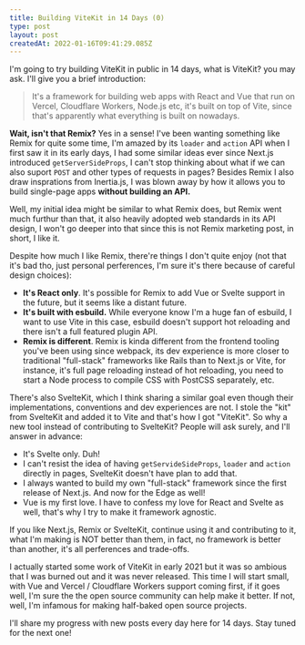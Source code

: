 ```yaml
---
title: Building ViteKit in 14 Days (0)
type: post
layout: post
createdAt: 2022-01-16T09:41:29.085Z
---
```


I'm going to try building ViteKit in public in 14 days, what is ViteKit? you may ask. I'll give you a brief introduction:

> It's a framework for building web apps with React and Vue that run on Vercel, Cloudflare Workers, Node.js etc, it's built on top of Vite, since that's apparently what everything is built on nowadays.

**Wait, isn't that Remix?** Yes in a sense! I've been wanting something like Remix for quite some time, I'm amazed by its `loader` and `action` API when I first saw it in its early days, I had some similar ideas ever since Next.js introduced `getServerSideProps`, I can't stop thinking about what if we can also suport `POST` and other types of requests in pages? Besides Remix I also draw insprations from Inertia.js, I was blown away by how it allows you to build single-page apps **without building an API.**

Well, my initial idea might be similar to what Remix does, but Remix went much furthur than that, it also heavily adopted web standards in its API design, I won't go deeper into that since this is not Remix marketing post, in short, I like it.

Despite how much I like Remix, there're things I don't quite enjoy (not that it's bad tho, just personal perferences, I'm sure it's there because of careful design choices):

- **It's React only**. It's possible for Remix to add Vue or Svelte support in the future, but it seems like a distant future.
- **It's built with esbuild.** While everyone know I'm a huge fan of esbuild, I want to use Vite in this case, esbuild doesn't support hot reloading and there isn't a full featured plugin API.
- **Remix is different**. Remix is kinda different from the frontend tooling you've been using since webpack, its dev experience is more closer to traditional "full-stack" frameworks like Rails than to Next.js or Vite, for instance, it's full page reloading instead of hot reloading, you need to start a Node process to compile CSS with PostCSS separately, etc.

There's also SvelteKit, which I think sharing a similar goal even though their implementations, conventions and dev experiences are not. I stole the "kit" from SvelteKit and added it to Vite and that's how I got "ViteKit".  So why a new tool instead of contributing to SvelteKit? People will ask surely, and I'll answer in advance:

- It's Svelte only. Duh!
- I can't resist the idea of having `getServideSideProps`, `loader` and `action` directly in pages, SvelteKit doesn't have plan to add that.
- I always wanted to build my own "full-stack" framework since the first release of Next.js. And now for the Edge as well!
- Vue is my first love. I have to confess my love for React and Svelte as well, that's why I try to make it framework agnostic.

If you like Next.js, Remix or SvelteKit, continue using it and contributing to it, what I'm making is NOT better than them, in fact, no framework is better than another, it's all perferences and trade-offs.

I actually started some work of ViteKit in early 2021 but it was so ambious that I was burned out and it was never released. This time I will start small, with Vue and Vercel / Cloudflare Workers support coming first, if it goes well, I'm sure the the open source community can help make it better. If not, well, I'm infamous for making half-baked open source projects.

I'll share my progress with new posts every day here for 14 days. Stay tuned for the next one!
